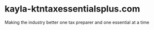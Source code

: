 # kayla-ktntaxessentialsplus.com
Making the industry better one tax preparer and one essential at a time
